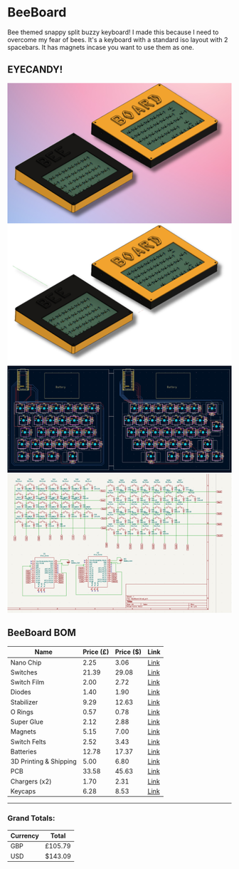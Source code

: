 # BeeBoard
Bee themed snappy split buzzy keyboard!
I made this because I need to overcome my fear of bees.
It's a keyboard with a standard iso layout with 2 spacebars. 
It has magnets incase you want to use them as one.

## EYECANDY!

![](/Images/BeeBoard.png)
![](/Images/BeeBoard%20NBG.png)
![](/Images/BeeBoard%20PCB.png)
![](/Images/BeeBoard%20Schematic.png)


## BeeBoard BOM

| Name               | Price (£) | Price ($) | Link                                                                                     |
|--------------------|-----------|-----------|------------------------------------------------------------------------------------------|
| Nano Chip          | 2.25      | 3.06      | [Link](https://www.aliexpress.com/item/1005007040333351.html)                            |
| Switches           | 21.39     | 29.08     | [Link](https://www.aliexpress.com/item/1005006425450443.html)                            |
| Switch Film        | 2.00      | 2.72      | [Link](https://www.aliexpress.com/item/1005006584258877.html)                            |
| Diodes             | 1.40      | 1.90      | [Link](https://www.aliexpress.com/item/1005006245109375.html)                            |
| Stabilizer         | 9.29      | 12.63     | [Link](https://www.aliexpress.com/item/1005007636002981.html)                            |
| O Rings            | 0.57      | 0.78      | [Link](https://www.aliexpress.com/item/32965363255.html)                                 |
| Super Glue         | 2.12      | 2.88      | [Link](https://www.aliexpress.com/item/1005008583356354.html)                            |
| Magnets            | 5.15      | 7.00      | [Link](https://www.aliexpress.com/item/1005008882082220.html)                            |
| Switch Felts       | 2.52      | 3.43      | [Link](https://www.aliexpress.com/item/1005006454684461.html)                            |
| Batteries          | 12.78     | 17.37     | [Link](https://www.amazon.co.uk/gp/product/B0C7462TMS)                                    |
| 3D Printing & Shipping | 5.00  | 6.80      | [Link](https://send.royalmail.com/send/youritem?country=GBR&format&weight=&weightUnit=G)  |
| PCB                | 33.58     | 45.63     | [Link](https://jlcpcb.com/)                                                              |
| Chargers (x2)      | 1.70      | 2.31      | [Link](https://www.aliexpress.com/item/1005007504310983.html)                            |
| Keycaps            | 6.28      | 8.53      | [Link](https://www.aliexpress.com/item/1005008144804720.html)                            |

---

### Grand Totals:

| Currency | Total    |
|----------|----------|
| GBP      | £105.79  |
| USD      | $143.09  |
